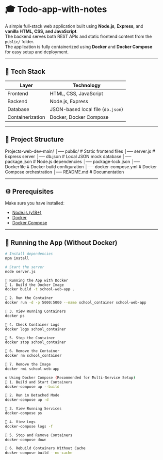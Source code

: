 # 🎓 Todo-app-with-notes

A simple full-stack web application built using **Node.js**, **Express**, and **vanilla HTML, CSS, and JavaScript**.  
The backend serves both REST APIs and static frontend content from the `public/` folder.  
The application is fully containerized using **Docker** and **Docker Compose** for easy setup and deployment.

---

## 🧱 Tech Stack

| Layer | Technology |
|-------|-------------|
| Frontend | HTML, CSS, JavaScript |
| Backend | Node.js, Express |
| Database | JSON-based local file (`db.json`) |
| Containerization | Docker, Docker Compose |

---

## 📁 Project Structure

Projects-web-dev-main/
│── public/ # Static frontend files
│── server.js # Express server
│── db.json # Local JSON mock database
│── package.json # Node.js dependencies
│── package-lock.json
│── Dockerfile # Docker build configuration
│── docker-compose.yml # Docker Compose orchestration
│── README.md # Documentation



---

## ⚙️ Prerequisites

Make sure you have installed:

- [Node.js (v18+)](https://nodejs.org/)
- [Docker](https://docs.docker.com/get-docker/)
- [Docker Compose](https://docs.docker.com/compose/install/)

---

## 🚀 Running the App (Without Docker)

```bash
# Install dependencies
npm install

# Start the server
node server.js

🐳 Running the App with Docker
🧩 1. Build the Docker Image
docker build -t school-web-app .

🧩 2. Run the Container
docker run -d -p 5000:5000 --name school_container school-web-app

🧩 3. View Running Containers
docker ps

🧩 4. Check Container Logs
docker logs school_container

🧩 5. Stop the Container
docker stop school_container

🧩 6. Remove the Container
docker rm school_container

🧩 7. Remove the Image
docker rmi school-web-app

⚙️ Using Docker Compose (Recommended for Multi-Service Setup)
🧩 1. Build and Start Containers
docker-compose up --build

🧩 2. Run in Detached Mode
docker-compose up -d

🧩 3. View Running Services
docker-compose ps

🧩 4. View Logs
docker-compose logs -f

🧩 5. Stop and Remove Containers
docker-compose down

🧩 6. Rebuild Containers Without Cache
docker-compose build --no-cache
